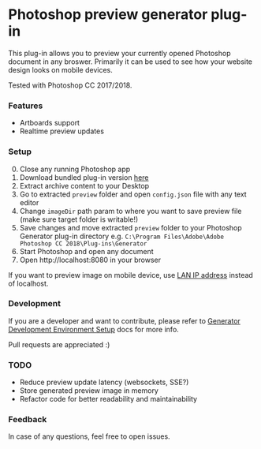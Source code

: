 # Photoshop preview generator plug-in

This plug-in allows you to preview your currently opened Photoshop document in any broswer. Primarily it can be used to see how your website design looks on mobile devices.

Tested with Photoshop CC 2017/2018.

### Features
* Artboards support
* Realtime preview updates

### Setup
0. Close any running Photoshop app
1. Download bundled plug-in version [here](https://github.com/connected/photoshop-generator-preview/releases/download/1.0/preview.zip)
2. Extract archive content to your Desktop
3. Go to extracted `preview` folder and open `config.json` file with any text editor
4. Change `imageDir` path param to where you want to save preview file (make sure target folder is writable!)
5. Save changes and move extracted `preview` folder to your Photoshop Generator plug-in directory e.g. `C:\Program Files\Adobe\Adobe Photoshop CC 2018\Plug-ins\Generator`
6. Start Photoshop and open any document
7. Open http://localhost:8080 in your browser

If you want to preview image on mobile device, use [LAN IP address](https://www.google.lv/search?q=how+to+find+out+local+ip+address) instead of localhost.

### Development
If you are a developer and want to contribute, please refer to [Generator Development Environment Setup](https://github.com/adobe-photoshop/generator-core/wiki/Generator-Development-Environment-Setup) docs for more info.

Pull requests are appreciated :)

### TODO
* Reduce preview update latency (websockets, SSE?)
* Store generated preview image in memory
* Refactor code for better readability and maintainability

### Feedback
In case of any questions, feel free to open issues.
